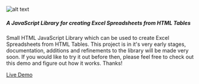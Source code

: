 ![alt text][logo]
 
##### A JavaScript Library for creating Excel Spreadsheets from HTML Tables

Small HTML JavaScript Library which can be used to create Excel Spreadsheets from HTML Tables.  This project is in it's very early stages, documentation, additions and refinements to the library will be made very soon.  If you would like to try it out before then, please feel free to check out this demo and figure out how it works.  Thanks!

[Live Demo](https://rawgit.com/ecscstatsconsulting/js-excel-generator/master/demo.htm)

[logo]: https://github.com/ecscstatsconsulting/js-excel-generator/raw/master/images/logo.png "js-excel-generator logo"
